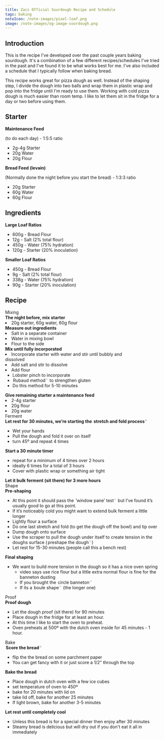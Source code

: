 ```yaml
---
title: Zacs Official Sourdough Recipe and Schedule
tags: baking
noteIcon: /note-images/pixel-loaf.png
image: /note-images/og-image-sourdough.png
---
```

## Introduction

This is the recipe I've developed over the past couple years baking sourdough. It's a combination of a few different recipes/schedules I've tried in the past and I've found it to be what works best for me. I've also included a schedule that I typically follow when baking bread.

This recipe works great for pizza dough as well. Instead of the shaping step, I divide the dough into two balls and wrap them in plastic wrap and pop into the fridge until I'm ready to use them. Working with cold pizza dough is much easier than room temp. I like to let them sit in the fridge for a day or two before using them.

## Starter

<div class="flex flex-wrap sm:flex-nowrap gap-4">
  <div class="sm:w-1/2">
    <strong class="dark:text-color-text-dark">Maintenance Feed</strong> 
    <p>(to do each day) - 1:5:5 ratio</p>
    <ul class=" list-none">
      <li>2g-4g Starter</li>
      <li>20g Water</li>
      <li>20g Flour</li>
    </ul>
  </div>

  <div class="sm:w-1/2">
    <strong class="dark:text-color-text-dark">Bread Feed (levain)</strong>
    <p>(Normally done the night before you start the bread) - 1:3:3 ratio</p>
    <ul class=" list-none">
      <li>20g Starter</li>
      <li>60g Water</li>
      <li>60g Flour</li>
    </ul>
  </div>
</div>
	
## Ingredients

<div class="flex flex-wrap sm:flex-nowrap gap-4">
  <div class="sm:w-1/2">
    <strong class="dark:text-color-text-dark">Large Loaf Ratios</strong>
    <ul>
      <li>600g - Bread Flour </li>
      <li>12g  - Salt (2% total flour)</li>
      <li>450g - Water (75% hydration)</li>
      <li>120g - Starter (20% inoculation)</li>
    </ul>
  </div>

  <div class="sm:w-1/2">
    <strong class="dark:text-color-text-dark">Smaller Loaf Ratios</strong>
    <ul>
      <li>450g - Bread Flour</li>
      <li>9g   - Salt (2% total flour)</li>
      <li>338g - Water (75% hydration)</li>
      <li>90g  - Starter (20% inoculation)</li>
    </ul>
  </div>
</div>

## Recipe

<div class="flex gap-4 relative">
  <span id="mixing" class="not-prose my-0 absolute -left-24 top-4 bg-card-background rounded py-2 px-4  z-40 mb-16 select-none -rotate-90 w-fit h-fit  border-b-2 border-b-primary font-medium dark:bg-card-background-dark dark:text-color-text-dark dark:border-b-primary-dark">Mixing</span>
  <div class="">
   <strong class="dark:text-color-text-dark">The night before, mix starter</strong>
    <li class=" list-disc py-0">20g starter, 60g water, 60g flour</li>
   <strong class="dark:text-color-text-dark">Measure out ingredients</strong>
    <li class=" list-disc py-0">Salt in a separate container</li>
    <li class=" list-disc py-0">Water in mixing bowl</li>
    <li class=" list-disc py-0">Flour to the side</li>
   <strong class="dark:text-color-text-dark">Mix until fully incorporated</strong>
    <li class=" list-disc py-0">Incorporate starter with water and stir until bubbly and </li>dissolved
    <li class=" list-disc py-0">Add salt and stir to dissolve</li>
    <li class=" list-disc py-0">Add flour
      <ul class="mt-0">
        <li class=" list-disc py-0">Lobster pinch to incorporate</li>
        <li class=" list-disc py-0"><a 
                                      href="https://www.youtube.com/watch?v=pxPxoUagD3I&t=43s"
                                      rel="noopener noreferrer"
                                      target="_blank"
                                      class="no-underline border-b-2 border-solid border-b-primary p-[2px] rounded hover:bg-primary external-link font-body dark:border-b-primary-dark dark:hover:bg-primary-dark transition-all ease-in-out delay-150 dark:hover:text-color-text-dark dark:text-color-text-dark">Rubaud method</a> to strengthen gluten</li>
        <li class=" list-disc py-0">Do this method for 5-10 minutes</li>
      </ul>
    </li>
   <strong class="dark:text-color-text-dark">Give remaining starter a maintenance feed</strong>
    <li class=" list-disc py-0">2-4g starter</li>
    <li class=" list-disc py-0">20g flour</li>
    <li class=" list-disc py-0">20g water</li>
  </div>
</div>
<div class="flex gap-4 relative mt-12">
  <span id="bulk-ferment" class="not-prose absolute -left-24 top-8 bg-card-background rounded py-2 px-4 mb-16 select-none -rotate-90 w-fit h-fit  border-b-2 border-b-primary text-lg dark:bg-card-background-dark dark:text-color-text-dark dark:border-b-primary-dark">Ferment</span>
  <div>
    <strong class="dark:text-color-text-dark">Let rest for 30 minutes, we’re starting the <a href="https://youtu.be/YPJixLxMReg?t=60" rel="noopener noreferrer" target="_blank" class="no-underline border-b-2 border-solid border-b-primary p-[2px] rounded hover:bg-primary external-link font-body dark:border-b-primary-dark dark:hover:bg-primary-dark transition-all ease-in-out delay-150 dark:hover:text-color-text-dark dark:text-color-text-dark font-black">stretch and fold process</a></strong>
      <ul>
        <li class=" list-disc py-0">Wet your hands</li>
        <li class=" list-disc py-0">Pull the dough and fold it over on itself</li>
        <li class=" list-disc py-0">turn 45º and repeat 4 times</li>
      </ul>
    <strong class="dark:text-color-text-dark">Start a 30 minute timer</strong>
      <ul>
        <li class=" list-disc py-0">repeat for a minimum of 4 times over 2 hours</li>
        <li class=" list-disc py-0">ideally 6 times for a total of 3 hours</li>
        <li class=" list-disc py-0">Cover with plastic wrap or something air tight</li>
      </ul>
    <strong class="dark:text-color-text-dark">Let it bulk ferment (sit there) for 3 more hours</strong>
  </div>
</div>
<div class="flex gap-4 relative ">
  <span id="shape" class="not-prose absolute -left-24 top-16 bg-card-background rounded py-2 px-4 mb-16 select-none -rotate-90 w-fit h-fit  border-b-2 border-b-primary text-lg dark:bg-card-background-dark dark:text-color-text-dark dark:border-b-primary-dark">Shape</span>
  <div class="mt-12">
    <strong class="dark:text-color-text-dark">Pre-shaping</strong>
      <ul>
        <li class=" list-disc py-0">At this point it should pass the <a href="https://www.thekitchn.com/bakers-techniques-how-to-do-th-70784" rel="noopener noreferrer" target="_blank" class="no-underline border-b-2 border-solid border-b-primary p-[2px] rounded hover:bg-primary external-link font-body dark:border-b-primary-dark dark:hover:bg-primary-dark transition-all ease-in-out delay-150 dark:hover:text-color-text-dark dark:text-color-text-dark">‘window pane’ test</a> but I’ve found it’s usually good to go at this point.</li>
        <li class=" list-disc py-0">If it’s noticeably cold you might want to extend bulk ferment a little longer</li>
        <li class=" list-disc py-0">Lightly flour a surface</li>
        <li class=" list-disc py-0">Do one last stretch and fold (to get the dough off the bowl) and tip over</li>
        <li class=" list-disc py-0">Dump dough onto surface</li>
        <li class=" list-disc py-0">Use the scraper to pull the dough under itself to create tension in the doughs surface (<a href="https://youtu.be/Koab3fxN4t4?t=140" rel="noopener noreferrer" target="_blank" class="no-underline border-b-2 border-solid border-b-primary p-[2px] rounded hover:bg-primary external-link font-body dark:border-b-primary-dark dark:hover:bg-primary-dark transition-all ease-in-out delay-150 dark:hover:text-color-text-dark dark:text-color-text-dark">preshape the dough</a>)</li>
        <li class=" list-disc py-0">Let rest for 15-30 minutes (people call this a bench rest)</li>
      </ul>
  <strong class="dark:text-color-text-dark">Final shaping</strong>
    <ul>
      <li class=" list-disc py-0">We want to build more tension in the dough so it has a nice oven spring
          <ul>
            <li class=" list-disc py-0">video says use rice flour but a little extra normal flour is fine for the banneton dusting</li>
            <li class=" list-disc py-0">If you brought the <a href="https://www.youtube.com/watch?v=h7eqwYLv2tI" rel="noopener noreferrer" target="_blank" class="no-underline border-b-2 border-solid border-b-primary p-[2px] rounded hover:bg-primary external-link font-body dark:border-b-primary-dark dark:hover:bg-primary-dark transition-all ease-in-out delay-150 dark:hover:text-color-text-dark dark:text-color-text-dark">circle banneton</a></li>
            <li class=" list-disc py-0">If its a <a href="https://youtu.be/rBH_NsTeNzE?t=461" rel="noopener noreferrer" target="_blank" class="no-underline border-b-2 border-solid border-b-primary p-[2px] rounded hover:bg-primary external-link font-body dark:border-b-primary-dark dark:hover:bg-primary-dark transition-all ease-in-out delay-150 dark:hover:text-color-text-dark dark:text-color-text-dark">boule shape</a> (the longer one)</li>
          </ul>
      </li>
    </ul>
  </div>
</div>


<div class="flex gap-4 relative">
  <span id="proof" class="not-prose absolute -left-24 top-4 bg-card-background rounded py-2 px-4 mb-16 select-none -rotate-90 w-fit h-fit  border-b-2 border-b-primary text-lg dark:bg-card-background-dark dark:text-color-text-dark dark:border-b-primary-dark">Proof</span>
  <div class="">
    <strong class="dark:text-color-text-dark">Proof dough</strong>
    <ul>
      <li class=" list-disc py-0">Let the dough proof (sit there) for 90 minutes</li>
      <li class=" list-disc py-0">Place dough in the fridge for at least an hour. </li>
      <li class=" list-disc py-0">At this time I like to start the oven to preheat.</li>
      <li class=" list-disc py-0">Oven preheats at 500º with the dutch oven inside for 45 minutes - 1 hour. </li>
    </ul>
  </div>
</div>


<div class="flex gap-4 relative">
  <span id="bake" class="not-prose absolute -left-24 top-4 bg-card-background rounded py-2 px-4 mb-16 select-none -rotate-90 w-fit h-fit  border-b-2 border-b-primary text-lg dark:bg-card-background-dark dark:text-color-text-dark dark:border-b-primary-dark">Bake</span>
  <div class="">
    <strong class="dark:text-color-text-dark"><a href="https://youtu.be/W-9gDmtmT4Y" rel="noopener noreferrer" target="_blank" class="no-underline border-b-2 border-solid border-b-primary p-[2px] rounded hover:bg-primary external-link font-body dark:border-b-primary-dark dark:hover:bg-primary-dark transition-all ease-in-out delay-150 dark:hover:text-color-text-dark dark:text-color-text-dark font-black">Score the bread</a></strong>
      <ul>
        <li class=" list-disc py-0">flip the the bread on some parchment paper</li>
        <li class=" list-disc py-0">You can get fancy with it or just score a 1/2” through the top</li>
      </ul>
    <strong class="dark:text-color-text-dark">Bake the bread</strong>
      <ul>
        <li class=" list-disc py-0">Place dough in dutch oven with a few ice cubes</li>
        <li class=" list-disc py-0">set temperature of oven to 450º</li>
        <li class=" list-disc py-0">bake for 20 minutes with lid on</li>
        <li class=" list-disc py-0">take lid off, bake for another 25 minutes</li>
        <li class=" list-disc py-0">If light brown, bake for another 3-5 minutes</li>
      </ul>
    <strong class="dark:text-color-text-dark">Let rest until completely cool</strong>
      <ul>
        <li class=" list-disc py-0">Unless this bread is for a special dinner then enjoy after 30 minutes</li>
        <li class=" list-disc py-0">Steamy bread is delicious but will dry out if you don't eat it all in immediately</li>
      </ul>
  </div>
</div>

<style>
  .external-link {
    text-decoration: none;
    border-bottom: 1px solid $color-border;
    color: $color-text;
    padding: 2px;
    border-radius: $border-radius;
  }
  .external-link:hover {
    color: black !important;
    background: $color-border;
    border-bottom: 1px solid $color-border;
  }
  .external-link:after {
    position: relative;
    top: -0.5em;
    font-size: 0.7em;
    content: "↗";
    color: #aaaaaa;
  }
</style>
